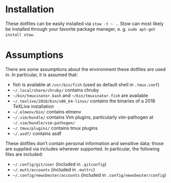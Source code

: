 # Installation

These dotfiles can be easily installed via `stow -t ~ .`. Stow can most likely
be installed through your favorite package manager, e. g. `sudo apt-get install
stow`.

# Assumptions

There are some assumptions about the environment these dotfiles are used in. In
particular, it is assumed that:

- fish is available at `/usr/bin/fish` (used as default shell in `.tmux.conf`)
- `~/.local/share/chruby/` contains chruby
- `~/bin/tmuxinator.bash` and `~/bin/tmuxinator.fish` are available
- `~/.texlive/2018/bin/x86_64-linux/` contains the binaries of a 2018 TeXLive
  installation
- `~/.elmenv/bin/` contains elmenv
- `~/.vim/bundle/` contains Vim plugins, particularly vim-pathogen at
  `~/.vim/bundle/vim-pathogen/`
- `~/.tmux/plugins/` contains tmux plugins
- `~/.asdf/` contains asdf

These dotfiles don’t contain personal information and sensitive data; those are
supplied via includes wherever supported. In particular, the following files
are included:

- `~/.config/git/user` (included in `.gitconfig`)
- `~/.mutt/accounts` (included in `.muttrc`)
- `~/.config/newsbeuter/accounts` (included in `.config/newsbeuter/config`)
